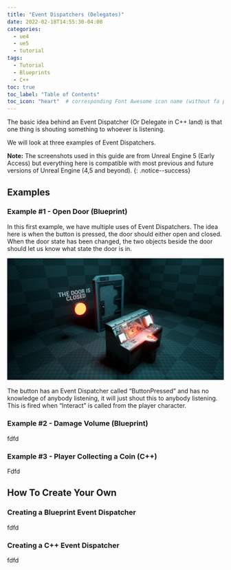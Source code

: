 ```yaml
---
title: "Event Dispatchers (Delegates)"
date: 2022-02-18T14:55:30-04:00
categories:
  - ue4
  - ue5
  - tutorial
tags:
  - Tutorial
  - Blueprints
  - C++
toc: true
toc_label: "Table of Contents"
toc_icon: "heart"  # corresponding Font Awesome icon name (without fa prefix)
---
```


The basic idea behind an Event Dispatcher (Or Delegate in C++ land) is that one thing is shouting something to whoever is listening. 

We will look at three examples of Event Dispatchers.

**Note:** The screenshots used in this guide are from Unreal Engine 5 (Early Access) but everything here is compatible with most previous and future versions of Unreal Engine (4,5 and beyond).
{: .notice--success}

## Examples
### Example #1 - Open Door (Blueprint)
In this first example, we have multiple uses of Event Dispatchers. The idea here is when the button is pressed, the door should either open and closed. When the door state has been changed, the two objects beside the door should let us know what state the door is in.

![Example #01 - Door](/assets/images/tutorials/eventDispatcher/ed_001.jpg)


The button has an Event Dispatcher called “ButtonPressed” and has no knowledge of anybody listening, it will just shout this to anybody listening. This is fired when “Interact” is called from the player character.

### Example #2 - Damage Volume (Blueprint)
fdfd
### Example #3 - Player Collecting a Coin (C++)
Fdfd

## How To Create Your Own
### Creating a Blueprint Event Dispatcher
fdfd

### Creating a C++ Event Dispatcher
fdfd

